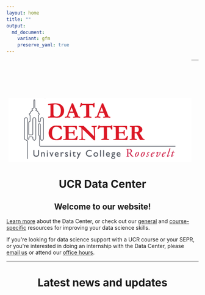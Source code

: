 ```yaml
---
layout: home
title: ""
output:
  md_document:
    variant: gfm
    preserve_yaml: true
---
```


<img style="float: left; padding: 100px 0px 40px 5px" src="assets/img/DC_logo.png" width="480"/>

---

<h1 align="center">UCR Data Center</h1>
<h2 align="center">Welcome to our website!</h2>

[Learn more](about) about the Data Center, or check out our [general](tutorials) and [course-specific](courses) resources for improving your data science skills.

If you're looking for data science support with a UCR course or your SEPR, or you're interested in doing an internship with the Data Center, please [email us](mailto:datacenter@ucr.nl) or attend our [office hours](contact).

---

<h1 align="center">Latest news and updates</h1>

